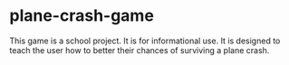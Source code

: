 # plane-crash-game
This game is a school project. It is for informational use. It is designed to teach the user how to better their chances of surviving a plane crash.
